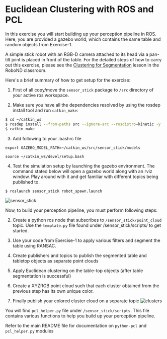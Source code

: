 # Euclidean Clustering with ROS and PCL

In this exercise you will start building up your perception pipeline in ROS.  Here, you are provided a gazebo world, which contains the same table and random objects from Exercise-1.

A simple stick robot with an RGB-D camera attached to its head via a pan-tilt joint is placed in front of the table.  For the detailed steps of how to carry out this exercise, please see the [Clustering for Segmentation]() lesson in the RoboND classroom.

Here's a brief summary of how to get setup for the exercise:

1. First of all copy/move the `sensor_stick` package to `/src` directory of your active ros workspace. 

2. Make sure you have all the dependencies resolved by using the rosdep install tool and run `catkin_make`:  

```sh
$ cd ~/catkin_ws
$ rosdep install --from-paths src --ignore-src --rosdistro=kinetic -y
$ catkin_make
```
3. Add following to your .bashrc file
```
export GAZEBO_MODEL_PATH=~/catkin_ws/src/sensor_stick/models

source ~/catkin_ws/devel/setup.bash
```

4. Test the simulation setup by launching the gazebo environment. The command stated below will open a gazebo world along with an rviz window. Play around with it and get familiar with different topics being published to.

```sh
$ roslaunch sensor_stick robot_spawn.launch
```
![sensor_stick](https://user-images.githubusercontent.com/9555001/27804170-51f5da76-5fe2-11e7-845c-130fcfd8cf3e.png)

Now, to build your perception pipeline, you must perform following steps:

2. Create a python ros node that subscribes to `/sensor_stick/point_cloud` topic. Use the `template.py` file found under /sensor_stick/scripts/ to get started.

3. Use your code from Exercise-1 to apply various filters and segment the table using RANSAC. 

4. Create publishers and topics to publish the segmented table and tabletop objects as separate point clouds 

5. Apply Euclidean clustering on the table-top objects (after table segmentation is successful)

6. Create a XYZRGB point cloud such that each cluster obtained from the previous step has its own unique color.

7. Finally publish your colored cluster cloud on a separate topic 
![clusters](https://user-images.githubusercontent.com/9555001/27804180-604d6e04-5fe2-11e7-9f33-d8d8da9a8bc0.png)

You will find `pcl_helper.py` file under `/sensor_stick/scripts`. This file contains various functions to help you build up your perception pipeline. 

Refer to the main README file for documentation on `python-pcl` and `pcl_helper.py` modules
